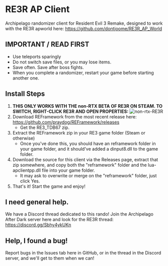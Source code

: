 # RE3R AP Client
Archipelago randomizer client for Resident Evil 3 Remake, designed to work with the RE3R apworld here: https://github.com/dontjoome/RE3R_AP_World

## IMPORTANT / READ FIRST

- Use teleports sparingly
- Do not switch save files, or you may lose items.
- Save often. Save after boss fights.
- When you complete a randomizer, restart your game before starting another one.

## Install Steps

1. **THIS ONLY WORKS WITH THE non-RTX BETA OF RE3R ON STEAM. TO SWITCH, RIGHT-CLICK RE3R AND OPEN PROPERTIES:**
![non-rtx-RE3R](https://github.com/dontjoome/RE3R_AP_Client/assets/63137482/ddbeea99-7217-4276-a3fb-9bf0c292d386)
2. Download REFramework from the most recent release here: https://github.com/praydog/REFramework/releases
    - Get the RE3_TDB67 zip.
3. Extract the REFramework zip in your RE3 game folder (Steam or otherwise)
    - Once you've done this, you should have an reframework folder in your game folder, and it should've added a dinput8.dll to the game folder.
4. Download the source for this client via the Releases page, extract that zip somewhere, and copy both the "reframework" folder and the lua-apclientpp.dll file into your game folder.
    - It may ask to overwrite or merge on the "reframework" folder, just click Yes.
5. That's it! Start the game and enjoy!

## I need general help.

We have a Discord thread dedicated to this rando! Join the Archipelago After Dark server here and look for the RE3R thread: https://discord.gg/Sbhy4ykUKn

## Help, I found a bug!

Report bugs in the Issues tab here in GitHub, or in the thread in the Discord server, and we'll get to them when we can!


